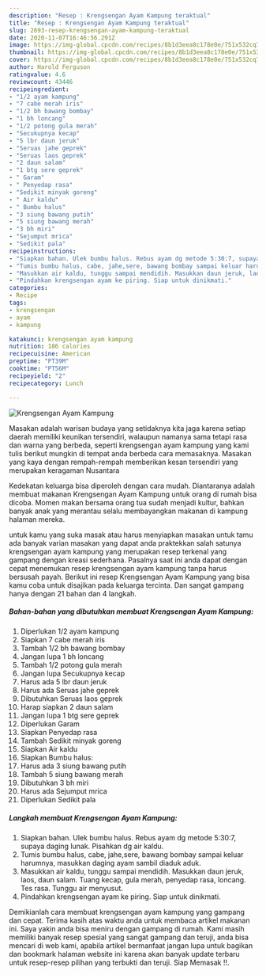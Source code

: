 ```yaml
---
description: "Resep : Krengsengan Ayam Kampung teraktual"
title: "Resep : Krengsengan Ayam Kampung teraktual"
slug: 2693-resep-krengsengan-ayam-kampung-teraktual
date: 2020-11-07T16:46:56.291Z
image: https://img-global.cpcdn.com/recipes/8b1d3eea8c178e0e/751x532cq70/krengsengan-ayam-kampung-foto-resep-utama.jpg
thumbnail: https://img-global.cpcdn.com/recipes/8b1d3eea8c178e0e/751x532cq70/krengsengan-ayam-kampung-foto-resep-utama.jpg
cover: https://img-global.cpcdn.com/recipes/8b1d3eea8c178e0e/751x532cq70/krengsengan-ayam-kampung-foto-resep-utama.jpg
author: Harold Ferguson
ratingvalue: 4.6
reviewcount: 43446
recipeingredient:
- "1/2 ayam kampung"
- "7 cabe merah iris"
- "1/2 bh bawang bombay"
- "1 bh loncang"
- "1/2 potong gula merah"
- "Secukupnya kecap"
- "5 lbr daun jeruk"
- "Seruas jahe geprek"
- "Seruas laos geprek"
- "2 daun salam"
- "1 btg sere geprek"
- " Garam"
- " Penyedap rasa"
- "Sedikit minyak goreng"
- " Air kaldu"
- " Bumbu halus"
- "3 siung bawang putih"
- "5 siung bawang merah"
- "3 bh miri"
- "Sejumput mrica"
- "Sedikit pala"
recipeinstructions:
- "Siapkan bahan. Ulek bumbu halus. Rebus ayam dg metode 5:30:7, supaya daging lunak. Pisahkan dg air kaldu."
- "Tumis bumbu halus, cabe, jahe,sere, bawang bombay sampai keluar harumnya, masukkan daging ayam sambil diaduk aduk."
- "Masukkan air kaldu, tunggu sampai mendidih. Masukkan daun jeruk, laos, daun salam. Tuang kecap, gula merah, penyedap rasa, loncang. Tes rasa. Tunggu air menyusut."
- "Pindahkan krengsengan ayam ke piring. Siap untuk dinikmati."
categories:
- Recipe
tags:
- krengsengan
- ayam
- kampung

katakunci: krengsengan ayam kampung 
nutrition: 186 calories
recipecuisine: American
preptime: "PT39M"
cooktime: "PT56M"
recipeyield: "2"
recipecategory: Lunch

---
```



![Krengsengan Ayam Kampung](https://img-global.cpcdn.com/recipes/8b1d3eea8c178e0e/751x532cq70/krengsengan-ayam-kampung-foto-resep-utama.jpg)

Masakan adalah warisan budaya yang setidaknya kita jaga karena setiap daerah memiliki keunikan tersendiri, walaupun namanya sama tetapi rasa dan warna yang berbeda, seperti krengsengan ayam kampung yang kami tulis berikut mungkin di tempat anda berbeda cara memasaknya. Masakan yang kaya dengan rempah-rempah memberikan kesan tersendiri yang merupakan keragaman Nusantara

Kedekatan keluarga bisa diperoleh dengan cara mudah. Diantaranya adalah membuat makanan Krengsengan Ayam Kampung untuk orang di rumah bisa dicoba. Momen makan bersama orang tua sudah menjadi kultur, bahkan banyak anak yang merantau selalu membayangkan makanan di kampung halaman mereka.



untuk kamu yang suka masak atau harus menyiapkan masakan untuk tamu ada banyak varian masakan yang dapat anda praktekkan salah satunya krengsengan ayam kampung yang merupakan resep terkenal yang gampang dengan kreasi sederhana. Pasalnya saat ini anda dapat dengan cepat menemukan resep krengsengan ayam kampung tanpa harus bersusah payah.
Berikut ini resep Krengsengan Ayam Kampung yang bisa kamu coba untuk disajikan pada keluarga tercinta. Dan sangat gampang hanya dengan 21 bahan dan 4 langkah.


<!--inarticleads1-->

##### Bahan-bahan yang dibutuhkan membuat Krengsengan Ayam Kampung:

1. Diperlukan 1/2 ayam kampung
1. Siapkan 7 cabe merah iris
1. Tambah 1/2 bh bawang bombay
1. Jangan lupa 1 bh loncang
1. Tambah 1/2 potong gula merah
1. Jangan lupa Secukupnya kecap
1. Harus ada 5 lbr daun jeruk
1. Harus ada Seruas jahe geprek
1. Dibutuhkan Seruas laos geprek
1. Harap siapkan 2 daun salam
1. Jangan lupa 1 btg sere geprek
1. Diperlukan  Garam
1. Siapkan  Penyedap rasa
1. Tambah Sedikit minyak goreng
1. Siapkan  Air kaldu
1. Siapkan  Bumbu halus:
1. Harus ada 3 siung bawang putih
1. Tambah 5 siung bawang merah
1. Dibutuhkan 3 bh miri
1. Harus ada Sejumput mrica
1. Diperlukan Sedikit pala




<!--inarticleads2-->

##### Langkah membuat  Krengsengan Ayam Kampung:

1. Siapkan bahan. Ulek bumbu halus. Rebus ayam dg metode 5:30:7, supaya daging lunak. Pisahkan dg air kaldu.
1. Tumis bumbu halus, cabe, jahe,sere, bawang bombay sampai keluar harumnya, masukkan daging ayam sambil diaduk aduk.
1. Masukkan air kaldu, tunggu sampai mendidih. Masukkan daun jeruk, laos, daun salam. Tuang kecap, gula merah, penyedap rasa, loncang. Tes rasa. Tunggu air menyusut.
1. Pindahkan krengsengan ayam ke piring. Siap untuk dinikmati.




Demikianlah cara membuat krengsengan ayam kampung yang gampang dan cepat. Terima kasih atas waktu anda untuk membaca artikel makanan ini. Saya yakin anda bisa meniru dengan gampang di rumah. Kami masih memiliki banyak resep spesial yang sangat gampang dan teruji, anda bisa mencari di web kami, apabila artikel bermanfaat jangan lupa untuk bagikan dan bookmark halaman website ini karena akan banyak update terbaru untuk resep-resep pilihan yang terbukti dan teruji. Siap Memasak !!. 
